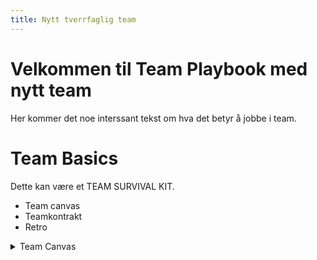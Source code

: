 ```yaml
---
title: Nytt tverrfaglig team
---
```



# Velkommen til Team Playbook med nytt team

Her kommer det noe interssant tekst om hva det betyr å jobbe i team. 

# Team Basics

Dette kan være et TEAM SURVIVAL KIT. 

- Team canvas
- Teamkontrakt
- Retro

<details><summary>Team Canvas</summary>
<p>

Informasjon om Team Canvas her. 

[Finn tips til gjennomføring her](/docs/toolbox/team-dynamics/team-canvas.md)

</p>
</details>
